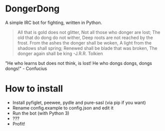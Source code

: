 DongerDong
=================

A simple IRC bot for fighting, written in Python.

>All that is gold does not glitter,
>Not all those who donger are lost;
>The old that do dong do not wither,
>Deep roots are not reached by the frost.
>From the ashes the donger shall be woken,
>A light from the shadows shall spring;
>Renewed shall be blade that was broken,
>The donger again shall be king
-J.R.R. Tolkien

"He who learns but does not think, is lost! He who dongs dongs, dongs dongs!" - Confucius

How to install
==============

 * Install pyfiglet, peewee, pydle and pure-sasl (via pip if you want)
 * Rename config.example to config.json and edit it
 * Run the bot (with Python 3)
 * ???
 * Profit!
